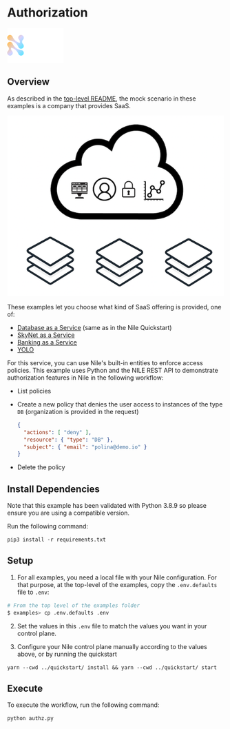 # Authorization

![image](../images/Nile-text-logo.png)

## Overview

As described in the [top-level README](../README.md), the mock scenario in these examples is a company that provides SaaS.

![image](../images/saas.png)

These examples let you choose what kind of SaaS offering is provided, one of:

- [Database as a Service](../usecases/DB/) (same as in the Nile Quickstart)
- [SkyNet as a Service](../usecases/SkyNet/)
- [Banking as a Service](../usecases/Banking/)
- [YOLO](../usecases/README.md#yolo)

For this service, you can use Nile's built-in entities to enforce access policies.
This example uses Python and the NILE REST API to demonstrate authorization features in Nile in the following workflow:

- List policies
- Create a new policy that denies the user access to instances of the type `DB` (organization is provided in the request)

  ```json
  {
    "actions": [ "deny" ],
    "resource": { "type": "DB" },
    "subject": { "email": "polina@demo.io" }
  }
  ```

- Delete the policy


## Install Dependencies

Note that this example has been validated with Python 3.8.9 so please ensure you are using a compatible version.

Run the following command:

```
pip3 install -r requirements.txt
```

## Setup

1. For all examples, you need a local file with your Nile configuration.
For that purpose, at the top-level of the examples, copy the `.env.defaults` file to `.env`:

```bash
# From the top level of the examples folder
$ examples> cp .env.defaults .env
```

2. Set the values in this `.env` file to match the values you want in your control plane.

3. Configure your Nile control plane manually according to the values above, or by running the quickstart

```
yarn --cwd ../quickstart/ install && yarn --cwd ../quickstart/ start
```


## Execute

To execute the workflow, run the following command:

```
python authz.py
```
